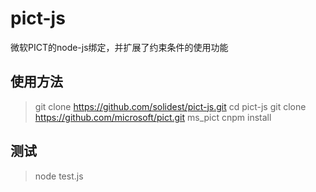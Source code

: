 # pict-js
微软PICT的node-js绑定，并扩展了约束条件的使用功能

## 使用方法
> git clone https://github.com/solidest/pict-js.git
> cd pict-js
> git clone https://github.com/microsoft/pict.git ms_pict
> cnpm install

## 测试
> node test.js
